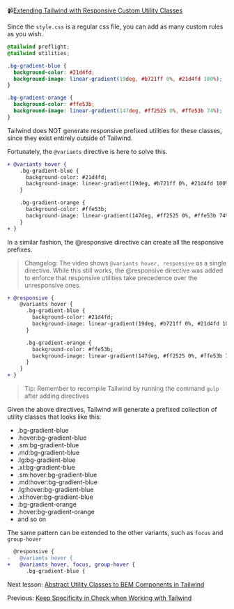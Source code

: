📹[Extending Tailwind with Responsive Custom Utility Classes](https://egghead.io/lessons/tailwind-extending-tailwind-with-responsive-custom-utility-classes)

Since the `style.css` is a regular css file, you can add as many custom rules as you wish.

```css
@tailwind preflight;
@tailwind utilities;

.bg-gradient-blue {
  background-color: #21d4fd;
  background-image: linear-gradient(19deg, #b721ff 0%, #21d4fd 100%);
}

.bg-gradient-orange {
  background-color: #ffe53b;
  background-image: linear-gradient(147deg, #ff2525 0%, #ffe53b 74%);
}
```

Tailwind does NOT generate responsive prefixed utilities for these classes, since they exist entirely outside of Tailwind.

Fortunately, the `@variants` directive is here to solve this. 

```diff
+ @variants hover {
    .bg-gradient-blue {
      background-color: #21d4fd;
      background-image: linear-gradient(19deg, #b721ff 0%, #21d4fd 100%);
    }

    .bg-gradient-orange {
      background-color: #ffe53b;
      background-image: linear-gradient(147deg, #ff2525 0%, #ffe53b 74%);
    }
+ }
```

In a similar fashion, the @responsive directive can create all the responsive prefixes.

> Changelog: The video shows `@variants hover, responsive` as a single directive. While this still works, the @responsive directive was added to enforce that responsive utilities take precedence over the unresponsive ones.

```diff
+ @responsive {
    @variants hover {
      .bg-gradient-blue {
        background-color: #21d4fd;
        background-image: linear-gradient(19deg, #b721ff 0%, #21d4fd 100%);
      }

      .bg-gradient-orange {
        background-color: #ffe53b;
        background-image: linear-gradient(147deg, #ff2525 0%, #ffe53b 74%);
      }
    }
+ }
```

> Tip: Remember to recompile Tailwind by running the command `gulp` after adding directives

Given the above directives, Tailwind will generate a prefixed collection of utility classes that looks like this:

* .bg-gradient-blue
* .hover:bg-gradient-blue
* .sm:bg-gradient-blue
* .md:bg-gradient-blue
* .lg:bg-gradient-blue
* .xl:bg-gradient-blue
* .sm:hover:bg-gradient-blue
* .md:hover:bg-gradient-blue
* .lg:hover:bg-gradient-blue
* .xl:hover:bg-gradient-blue
* .bg-gradient-orange
* .hover:bg-gradient-orange
* and so on

The same pattern can be extended to the other variants, such as `focus` and `group-hover`

```diff
  @responsive {
-   @variants hover {
+   @variants hover, focus, group-hover {
      .bg-gradient-blue {
```

Next lesson: [Abstract Utility Classes to BEM Components in Tailwind](https://egghead.io/lessons/tailwind-abstract-utility-classes-to-bem-components-in-tailwind)

Previous: [Keep Specificity in Check when Working with Tailwind](https://egghead.io/lessons/tailwind-keep-specificity-in-check-when-working-with-tailwind)